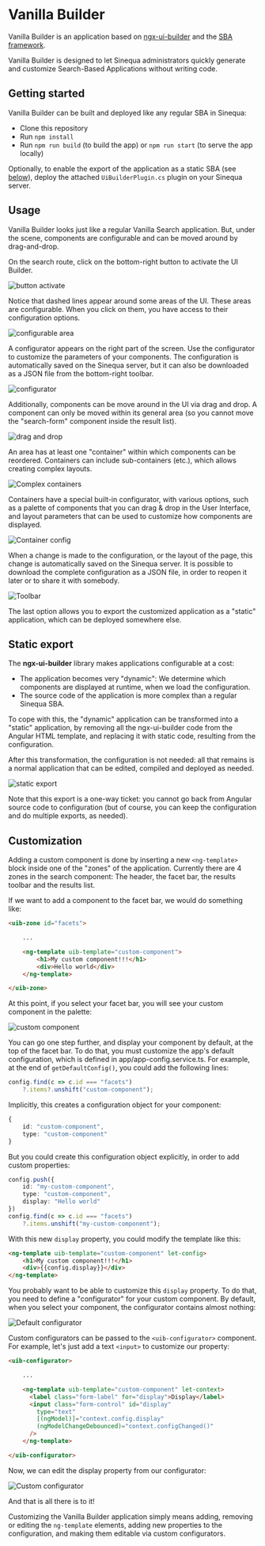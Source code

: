 # Vanilla Builder

Vanilla Builder is an application based on [ngx-ui-builder](https://github.com/sinequa/ngx-ui-builder) and the [SBA framework](https://sinequa.github.io/sba-angular/).

Vanilla Builder is designed to let Sinequa administrators quickly generate and customize Search-Based Applications without writing code.

## Getting started

Vanilla Builder can be built and deployed like any regular SBA in Sinequa:

- Clone this repository
- Run `npm install`
- Run `npm run build` (to build the app) or `npm run start` (to serve the app locally)

Optionally, to enable the export of the application as a static SBA (see [below](#static-export)), deploy the attached `UiBuilderPlugin.cs` plugin on your Sinequa server.

## Usage

Vanilla Builder looks just like a regular Vanilla Search application. But, under the scene, components are configurable and can be moved around by drag-and-drop.

On the search route, click on the bottom-right button to activate the UI Builder.

![button activate](docs/btn-activate.png)

Notice that dashed lines appear around some areas of the UI. These areas are configurable. When you click on them, you have access to their configuration options.

![configurable area](docs/configurable.png)

A configurator appears on the right part of the screen. Use the configurator to customize the parameters of your components. The configuration is automatically saved on the Sinequa server, but it can also be downloaded as a JSON file from the bottom-right toolbar.

![configurator](docs/configurator.png)

Additionally, components can be move around in the UI via drag and drop. A component can only be moved within its general area (so you cannot move the "search-form" component inside the result list).

![drag and drop](docs/drag-and-drop.png)

An area has at least one "container" within which components can be reordered. Containers can include sub-containers (etc.), which allows creating complex layouts.

![Complex containers](docs/containers.png)

Containers have a special built-in configurator, with various options, such as a palette of components that you can drag & drop in the User Interface, and layout parameters that can be used to customize how components are displayed.

![Container config](docs/container-config.png)

When a change is made to the configuration, or the layout of the page, this change is automatically saved on the Sinequa server. It is possible to download the complete configuration as a JSON file, in order to reopen it later or to share it with somebody.

![Toolbar](docs/toolbar.png)

The last option allows you to export the customized application as a "static" application, which can be deployed somewhere else.

## Static export

The **ngx-ui-builder** library makes applications configurable at a cost:
- The application becomes very "dynamic": We determine which components are displayed at runtime, when we load the configuration.
- The source code of the application is more complex than a regular Sinequa SBA.

To cope with this, the "dynamic" application can be transformed into a "static" application, by removing all the ngx-ui-builder code from the Angular HTML template, and replacing it with static code, resulting from the configuration.

After this transformation, the configuration is not needed: all that remains is a normal application that can be edited, compiled and deployed as needed.

![static export](docs/static-export.png)

Note that this export is a one-way ticket: you cannot go back from Angular source code to configuration (but of course, you can keep the configuration and do multiple exports, as needed).

## Customization

Adding a custom component is done by inserting a new `<ng-template>` block inside one of the "zones" of the application. Currently there are 4 zones in the search component: The header, the facet bar, the results toolbar and the results list.

If we want to add a component to the facet bar, we would do something like:

```html
<uib-zone id="facets">

    ...

    <ng-template uib-template="custom-component">
        <h1>My custom component!!!</h1>
        <div>Hello world</div>
    </ng-template>

</uib-zone>
```

At this point, if you select your facet bar, you will see your custom component in the palette:

![custom component](docs/custom-component.png)

You can go one step further, and display your component by default, at the top of the facet bar. To do that, you must customize the app's default configuration, which is defined in app/app-config.service.ts. For example, at the end of `getDefaultConfig()`, you could add the following lines:

```ts
config.find(c => c.id === "facets")
    ?.items?.unshift("custom-component");
```

Implicitly, this creates a configuration object for your component:

```ts
{
    id: "custom-component",
    type: "custom-component"
}
```

But you could create this configuration object explicitly, in order to add custom properties:

```ts
config.push({
    id: "my-custom-component",
    type: "custom-component",
    display: "Hello world"
})
config.find(c => c.id === "facets")
    ?.items.unshift("my-custom-component");
```

With this new `display` property, you could modify the template like this:

```html
<ng-template uib-template="custom-component" let-config>
    <h1>My custom component!!!</h1>
    <div>{{config.display}}</div>
</ng-template>
```

You probably want to be able to customize this `display` property. To do that, you need to define a "configurator" for your custom component. By default, when you select your component, the configurator contains almost nothing:

![Default configurator](docs/default-configurator.png)

Custom configurators can be passed to the `<uib-configurator>` component. For example, let's just add a text `<input>` to customize our property:

```html
<uib-configurator>

    ...

    <ng-template uib-template="custom-component" let-context>
      <label class="form-label" for="display">Display</label>
      <input class="form-control" id="display"
        type="text"
        [(ngModel)]="context.config.display"
        (ngModelChangeDebounced)="context.configChanged()"
      />
    </ng-template>

</uib-configurator>
```

Now, we can edit the display property from our configurator:

![Custom configurator](docs/custom-configurator.png)

And that is all there is to it!

Customizing the Vanilla Builder application simply means adding, removing or editing the `ng-template` elements, adding new properties to the configuration, and making them editable via custom configurators.